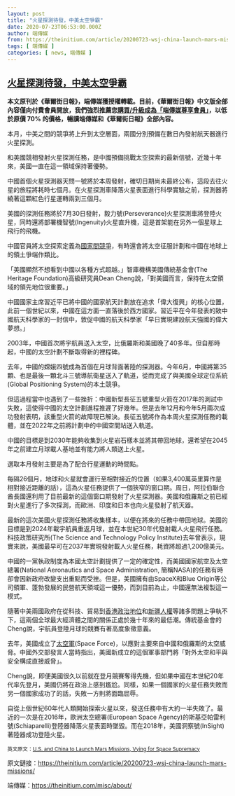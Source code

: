 ```yaml
---
layout: post
title: "火星探測待發，中美太空爭霸"
date: 2020-07-23T06:53:00.000Z
author: 端傳媒
from: https://theinitium.com/article/20200723-wsj-china-launch-mars-missions/
tags: [ 端傳媒 ]
categories: [ news, 端傳媒 ]
---
```

<!--1595487180000-->
[火星探測待發，中美太空爭霸](https://theinitium.com/article/20200723-wsj-china-launch-mars-missions/)
------

<div>
<section>  <article><p><strong>本文原刊於《華爾街日報》，端傳媒獲授權轉載。目前，《華爾街日報》中文版全部內容僅向付費會員開放，我們強烈推薦您<a href="https://theinitium.com/membership/wsj/">購買/升級成為「端傳媒尊享會員」</a>，以低於原價 70% 的價格，暢讀端傳媒和《華爾街日報》全部內容。</strong></p><p>本月，中美之間的競爭將上升到太空層面，兩國分別預備在數日內發射航天器進行火星探測。</p><p>和美國競相發射火星探測任務，是中國預備挑戰太空探索的最新信號，近幾十年來，美國一直在這一領域保持著優勢。</p><p>中國首個火星探測器天問一號將於本周發射，確切日期尚未最終公布，這段去往火星的旅程將耗時七個月。在火星探測車降落火星表面進行科學實驗之前，探測器將繞著這顆紅色行星運轉兩到三個月。</p><p>美國的探測任務將於7月30日發射，毅力號(Perseverance)火星探測車將登陸火星，同時還將部署機智號(Ingenuity)火星直升機，這是首架能在另外一個星球上飛行的飛機。</p><p>中國官員將太空探索定義為<a href="https://cn.wsj.com/articles/%E4%B8%AD%E5%9C%8B%E6%8E%A8%E9%80%B2%E6%8E%A2%E6%9C%88%E5%B7%A5%E7%A8%8B-%E9%8A%B3%E6%84%8F%E5%A5%AA%E5%8F%96%E5%A4%AA%E7%A9%BA%E9%9C%B8%E6%AC%8A-121546231212?tesla=y">國家間競爭</a>，有時還會將太空征服計劃和中國在地球上的領土爭端作類比。</p><p>「美國顯然不想看到中國以各種方式超越。」智庫機構美國傳統基金會(The Heritage Foundation)高級研究員Dean Cheng說，「對美國而言，保持在太空領域的領先地位很重要。」</p><p>中國國家主席習近平已將中國的國家航天計劃放在追求「偉大復興」的核心位置，此前一個世紀以來，中國在這方面一直落後於西方國家。習近平在今年發表的致中國航天科學家的一封信中，敦促中國的航天科學家「早日實現建設航天強國的偉大夢想。」</p><p>2003年，中國首次將宇航員送入太空，比俄羅斯和美國晚了40多年。但自那時起，中國的太空計劃不斷取得新的裡程碑。</p><p>去年，中國的嫦娥四號成為首個在月球背面著陸的探測器。今年6月，中國將第35顆、也是最後一顆北斗三號導航衛星送入了軌道，從而完成了與美國全球定位系統(Global Positioning System)的本土競爭。</p><p>但這過程當中也遇到了一些挫折：中國新型長征五號重型火箭在2017年的測試中失敗，這使得中國的太空計劃進程推遲了好幾年。但是去年12月和今年5月兩次成功發射表明，該重型火箭的故障現已解決。長征五號將作為本周火星探測任務的載體，並在2022年之前將計劃中的中國空間站送入軌道。</p><p>中國的目標是到2030年能夠收集到火星岩石樣本並將其帶回地球，還希望在2045年之前建立月球載人基地並有能力將人類送上火星。</p><p>選取本月發射主要是為了配合行星運動的時間點。</p><p>每隔26個月，地球和火星就會運行至相對接近的位置（如果3,400萬英里算作是相對接近距離的話），這為火星任務提供了一個狹窄的窗口期。周日，阿拉伯聯合酋長國還利用了目前最新的這個窗口期發射了火星探測器。美國和俄羅斯之前已經對火星進行了多次探測，而歐洲、印度和日本也向火星發射了航天器。</p><p>最新的這次美國火星探測任務將收集樣本，以便在將來的任務中帶回地球。美國的目標是到2024年載宇航員重返月球，並在本世紀30年代發射載人火星飛行任務。科技政策研究所(The Science and Technology Policy Institute)去年曾表示，現實來說，美國最早可在2037年實現發射載人火星任務，耗資將超過1,200億美元。</p><p>中國的一黨執政制度為本國太空計劃提供了一定的確定性，而美國國家航空及太空總署(National Aeronautics and Space Administration, 簡稱NASA)的任務有時卻會因新政府改變支出重點而受挫。但是，美國擁有由SpaceX和Blue Origin等公司領軍、蓬勃發展的民營航天領域這一優勢，而到目前為止，中國還無法複製這一模式。</p><p>隨著中美兩國政府在從科技、貿易到<a href="https://cn.wsj.com/articles/%E7%BE%8E%E5%9C%8B%E8%80%83%E6%85%AE%E5%B0%B1%E9%A6%99%E6%B8%AF%E5%95%8F%E9%A1%8C%E5%88%B6%E8%A3%81%E4%B8%AD%E5%9C%8B%EF%BC%8C%E4%BD%86%E9%81%B8%E9%A0%85%E6%9C%89%E9%99%90-11594611008?tesla=y">香港政治地位</a>和<a href="https://cn.wsj.com/articles/%E7%BE%8E%E5%9C%8B%E5%88%B6%E8%A3%81%E6%B6%89%E5%AB%8C%E4%BE%B5%E7%8A%AF%E6%96%B0%E7%96%86%E7%A9%86%E6%96%AF%E6%9E%97%E4%BA%BA%E5%8F%A3%E4%BA%BA%E6%AC%8A%E7%9A%84%E4%B8%AD%E5%9C%8B%E5%AE%98%E5%93%A1-11594337106?tesla=y">新疆人權</a>等諸多問題上爭執不下，這兩個全球最大經濟體之間的關係正處於幾十年來的最低潮。傳統基金會的Cheng說，宇航員登陸月球的競賽有著高度象徵意義。</p><p>去年，美國成立了<a href="https://cn.wsj.com/articles/%E7%89%B9%E6%9C%97%E6%99%AE%E6%8F%90%E8%AD%B0%E5%9C%A8%E7%A9%BA%E8%BB%8D%E5%85%A7%E9%83%A8%E5%BB%BA%E7%AB%8B%E4%B8%80%E6%94%AF%E5%A4%AA%E7%A9%BA%E9%83%A8%E9%9A%8A-121550618706?tesla=y">太空軍</a>(Space Force)，以應對主要來自中國和俄羅斯的太空威脅。中國外交部發言人當時指出，美國新成立的這個軍事部門將「對外太空和平與安全構成直接威脅」。</p><p>Cheng說，即便美國很久以前就在登月競賽奪得先機，但如果中國在本世紀20年代率先登月，美國仍將在政治上感到尷尬。同樣，如果一個國家的火星任務失敗而另一個國家成功了的話，失敗一方則將面臨屈辱。</p><p>自從上個世紀60年代人類開始探索火星以來，發送任務中有大約一半失敗了。最近的一次是在2016年，歐洲太空總署(European Space Agency)的斯基亞帕雷利號(Schiaparelli)登陸器降落火星表面時墜毀。而在2018年，美國洞察號(InSight)著陸器成功登陸火星。 </p><p><small>英文原文：<a href="https://cn.wsj.com/articles/%E7%81%AB%E6%98%9F%E6%8E%A2%E6%B8%AC%E5%BE%85%E7%99%BC%EF%BC%8C%E4%B8%AD%E7%BE%8E%E5%A4%AA%E7%A9%BA%E7%88%AD%E9%9C%B8-11595413509?cx_testId=13&amp;cx_testVariant=cx_1&amp;cx_artPos=2">U.S. and China to Launch Mars Missions, Vying for Space Supremacy</a></small></p></article>  <footer>          <p>        <span>原文鏈接：</span><a href="https://theinitium.com/article/20200723-wsj-china-launch-mars-missions/">https://theinitium.com/article/20200723-wsj-china-launch-mars-missions/</a>      </p>      <p>        <span>端傳媒：</span><a href="https://theinitium.com/misc/about/">https://theinitium.com/misc/about/</a>      </p>      </footer></section>
</div>
